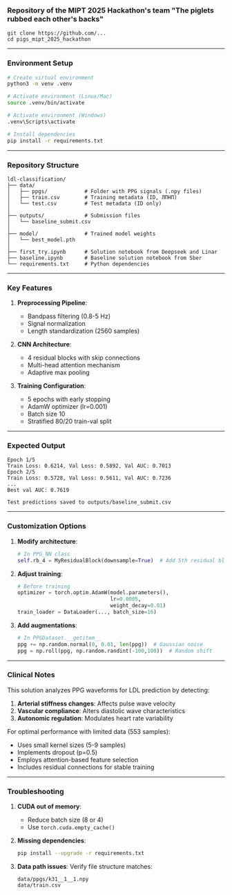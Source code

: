 ### Repository of the MIPT 2025 Hackathon's team "The piglets rubbed each other's backs" 

```
git clone https://github.com/...
cd pigs_mipt_2025_hackathon
```

---

### Environment Setup
```bash
# Create virtual environment
python3 -m venv .venv

# Activate environment (Linux/Mac)
source .venv/bin/activate

# Activate environment (Windows)
.venv\Scripts\activate

# Install dependencies
pip install -r requirements.txt
```

---

### Repository Structure
```
ldl-classification/
├── data/
│   ├── ppgs/            # Folder with PPG signals (.npy files)
│   ├── train.csv        # Training metadata (ID, ЛПНП)
│   └── test.csv         # Test metadata (ID only)
│
├── outputs/             # Submission files
│   └── baseline_submit.csv
│
├── model/               # Trained model weights
│   └── best_model.pth
│
├── first_try.ipynb      # Solution notebook from Deepseek and Linar
├── baseline.ipynb       # Baseline solution notebook from Sber
└── requirements.txt     # Python dependencies
```

---

### Key Features
1. **Preprocessing Pipeline**:
   - Bandpass filtering (0.8-5 Hz)
   - Signal normalization
   - Length standardization (2560 samples)
   
2. **CNN Architecture**:
   - 4 residual blocks with skip connections
   - Multi-head attention mechanism
   - Adaptive max pooling

3. **Training Configuration**:
   - 5 epochs with early stopping
   - AdamW optimizer (lr=0.001)
   - Batch size 10
   - Stratified 80/20 train-val split

---

### Expected Output
```
Epoch 1/5
Train Loss: 0.6214, Val Loss: 0.5892, Val AUC: 0.7013
Epoch 2/5
Train Loss: 0.5728, Val Loss: 0.5611, Val AUC: 0.7236
...
Best val AUC: 0.7619

Test predictions saved to outputs/baseline_submit.csv
```

---

### Customization Options
1. **Modify architecture**:
   ```python
   # In PPG_NN class
   self.rb_4 = MyResidualBlock(downsample=True)  # Add 5th residual block
   ```
   
2. **Adjust training**:
   ```python
   # Before training
   optimizer = torch.optim.AdamW(model.parameters(), 
                                 lr=0.0005, 
                                 weight_decay=0.01)
   train_loader = DataLoader(..., batch_size=16)
   ```

3. **Add augmentations**:
   ```python
   # In PPGDataset.__getitem__
   ppg += np.random.normal(0, 0.01, len(ppg))  # Gaussian noise
   ppg = np.roll(ppg, np.random.randint(-100,100))  # Random shift
   ```

---

### Clinical Notes
This solution analyzes PPG waveforms for LDL prediction by detecting:
1. **Arterial stiffness changes**: Affects pulse wave velocity
2. **Vascular compliance**: Alters diastolic wave characteristics
3. **Autonomic regulation**: Modulates heart rate variability

For optimal performance with limited data (553 samples):
- Uses small kernel sizes (5-9 samples)
- Implements dropout (p=0.5)
- Employs attention-based feature selection
- Includes residual connections for stable training

---

### Troubleshooting
1. **CUDA out of memory**:
   - Reduce batch size (8 or 4)
   - Use `torch.cuda.empty_cache()`
   
2. **Missing dependencies**:
   ```bash
   pip install --upgrade -r requirements.txt
   ```
   
3. **Data path issues**:
   Verify file structure matches:
   ```
   data/ppgs/k31__1__1.npy
   data/train.csv
   ```
